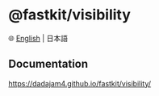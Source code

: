 # @fastkit/visibility

🌐 [English](https://github.com/dadajam4/fastkit/blob/main/packages/visibility/README.md) | 日本語

## Documentation
https://dadajam4.github.io/fastkit/visibility/
